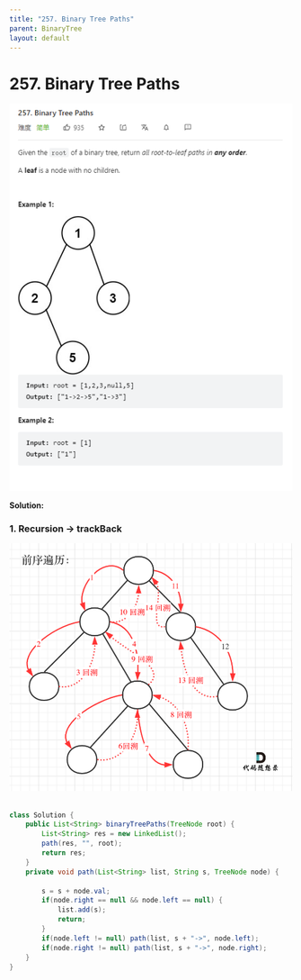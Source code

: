 ```yaml
---
title: "257. Binary Tree Paths"
parent: BinaryTree
layout: default
---
```


# 257. Binary Tree Paths

![Example](../../assets/257.png)

**Solution:**

### 1. Recursion -> trackBack

![Example](../../assets/257-1.png)

```java

class Solution {
    public List<String> binaryTreePaths(TreeNode root) {
        List<String> res = new LinkedList();
        path(res, "", root);
        return res;
    }
    private void path(List<String> list, String s, TreeNode node) {

        s = s + node.val;
        if(node.right == null && node.left == null) {
            list.add(s);
            return;
        }
        if(node.left != null) path(list, s + "->", node.left);
        if(node.right != null) path(list, s + "->", node.right);
    }
}

```
